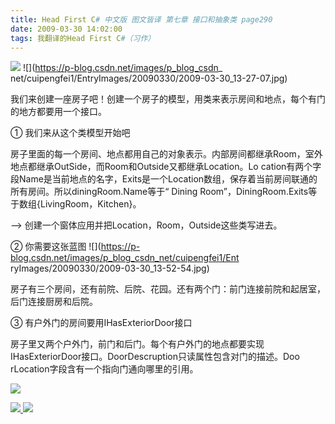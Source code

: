 ```yaml
---
title: Head First C# 中文版 图文皆译 第七章 接口和抽象类 page290
date: 2009-03-30 14:02:00
tags: 我翻译的Head First C#（习作）
---
```

![](https://p-blog.csdn.net/images/p_blog_csdn_net/cuipengfei1/EntryImages/20090330/2009-03-30_13-45-12.jpg) ![](https://p-blog.csdn.net/images/p_blog_csdn_
net/cuipengfei1/EntryImages/20090330/2009-03-30_13-27-07.jpg)

我们来创建一座房子吧！创建一个房子的模型，用类来表示房间和地点，每个有门的地方都要用一个接口。

①  我们来从这个类模型开始吧

房子里面的每一个房间、地点都用自己的对象表示。内部房间都继承Room，室外地点都继承OutSide，而Room和Outside又都继承Location。Lo
cation有两个字段Name是当前地点的名字，Exits是一个Location数组，保存着当前房间联通的所有房间。所以diningRoom.Name等于“
Dining Room”，DiningRoom.Exits等于数组{LivingRoom，Kitchen}。

\--> 创建一个窗体应用并把Location，Room，Outside这些类写进去。

②  你需要这张蓝图  ![](https://p-blog.csdn.net/images/p_blog_csdn_net/cuipengfei1/Ent
ryImages/20090330/2009-03-30_13-52-54.jpg)

房子有三个房间，还有前院、后院、花园。还有两个门：前门连接前院和起居室，后门连接厨房和后院。

③  有户外门的房间要用IHasExteriorDoor接口

房子里又两个户外门，前门和后门。每个有户外门的地点都要实现IHasExteriorDoor接口。DoorDescruption只读属性包含对门的描述。Doo
rLocation字段含有一个指向门通向哪里的引用。

![](https://p-blog.csdn.net/images/p_blog_csdn_net/cuipengfei1/EntryImages/20090330/2009-03-30_13-58-34.jpg)



[ ![](https://profile.csdnimg.cn/5/2/5/3_cuipengfei1)
![](https://g.csdnimg.cn/static/user-reg-year/1x/11.png)
](https://blog.csdn.net/cuipengfei1)





